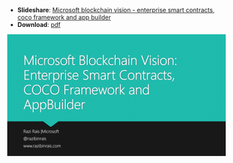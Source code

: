 
* **Slideshare**: [Microsoft blockchain vision - enterprise smart contracts, coco framework and app builder](https://www.slideshare.net/RaziRais/microsoft-blockchain-vision-enterprise-smart-contracts-coco-framework-and-app-builder "Slideshare") 
* **Download**: [pdf](https://github.com/razi-rais/blockchain/blob/master/brooklyn-anglebeat-event/microsoft-blockchain-vision-coco-enterprise-smart-contracts-app-builder.pdf)

[<img src="https://github.com/razi-rais/blockchain/blob/master/brooklyn-anglebeat-event/preview.png">](https://www.slideshare.net/RaziRais/microsoft-blockchain-vision-enterprise-smart-contracts-coco-framework-and-app-builder)


